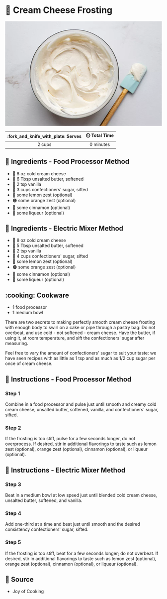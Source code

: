 # :birthday: Cream Cheese Frosting

![Cream Cheese Frosting](../assets/images/cream-cheese-frosting.png)

| :fork_and_knife_with_plate: Serves | :timer_clock: Total Time |
|:----------------------------------:|:-----------------------: |
| 2 cups | 0 minutes |

## :salt: Ingredients - Food Processor Method

- :bagel: 8 oz cold cream cheese
- :butter: 6 Tbsp unsalted butter, softened
- :icecream: 2 tsp vanilla
- :candy: 3 cups confectioners' sugar, sifted
- :lemon: some lemon zest (optional)
- :orange_circle: some orange zest (optional)
- :custard: some cinnamon (optional)
- :tumbler_glass: some liqueur (optional)

## :salt: Ingredients - Electric Mixer Method

- :bagel: 8 oz cold cream cheese
- :butter: 5 Tbsp unsalted butter, softened
- :icecream: 2 tsp vanilla
- :candy: 4 cups confectioners' sugar, sifted
- :lemon: some lemon zest (optional)
- :orange_circle: some orange zest (optional)
- :custard: some cinnamon (optional)
- :tumbler_glass: some liqueur (optional)

## :cooking: Cookware

- 1 food processor
- 1 medium bowl

There are two secrets to making perfectly smooth cream cheese frosting with enough body to swirl on a cake or pipe
through a pastry bag: Do not overbeat, and use cold - not softened - cream cheese. Have the butter, if using it, at room
temperature, and sift the confectioners' sugar after measuring.

Feel free to vary the amount of confectioners' sugar to suit your taste: we have seen recipes with as little as 1 tsp
and as much as 1/2 cup sugar per once of cream cheese.

## :pencil: Instructions - Food Processor Method

### Step 1

Combine in a food processor and pulse just until smooth and creamy cold cream cheese, unsalted
butter, softened, vanilla, and confectioners' sugar, sifted.

### Step 2

If the frosting is too stiff, pulse for a few seconds longer, do not overprocess. If desired, stir in additional
flavorings to taste such as lemon zest (optional), orange zest (optional), cinnamon (optional), or liqueur (optional).

## :pencil: Instructions - Electric Mixer Method

### Step 3

Beat in a medium bowl at low speed just until blended cold cream cheese, unsalted butter,
softened, and vanilla.

### Step 4

Add one-third at a time and beat just until smooth and the desired consistency confectioners' sugar, sifted.

### Step 5

If the frosting is too stiff, beat for a few seconds longer; do not overbeat. If desired, stir in additional flavorings
to taste such as lemon zest (optional), orange zest (optional), cinnamon (optional), or liqueur (optional).

## :link: Source

- Joy of Cooking
